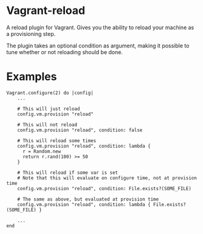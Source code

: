 Vagrant-reload
==============

A reload plugin for Vagrant. Gives you the ability to reload your machine as a provisioning step.

The plugin takes an optional condition as argument, making it possible to tune whether or not
reloading should be done.

Examples
========

```
Vagrant.configure(2) do |config|
    ...

    # This will just reload
    config.vm.provision "reload"

    # This will not reload
    config.vm.provision "reload", condition: false

    # This will reload some times
    config.vm.provision "reload", condition: lambda {
      r = Random.new
      return r.rand(100) >= 50
    }

    # This will reload if some var is set
    # Note that this will evaluate on configure time, not at provision time
    config.vm.provision "reload", condition: File.exists?(SOME_FILE)

    # The same as above, but evaluated at provision time
    config.vm.provision "reload", condition: lambda { File.exists?(SOME_FILE) }

    ...
end
```

